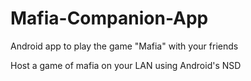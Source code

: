 # Mafia-Companion-App
Android app to play the game "Mafia" with your friends

Host a game of mafia on your LAN using Android's NSD


